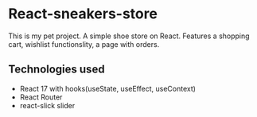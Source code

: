 # React-sneakers-store
This is my pet project. A simple shoe store on React. Features a shopping cart, wishlist functionslity, a page with orders.

## Technologies used
* React 17 with hooks(useState, useEffect, useContext)
* React Router
* react-slick slider
